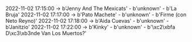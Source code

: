 2022-11-02 17:15:00 -> b'Jenny And The Mexicats' - b'unknown' - b'La Bruja'
2022-11-02 17:17:00 -> b'Pato Machete' - b'unknown' - b'Firme (con Neto Reyno)'
2022-11-02 17:18:00 -> b'Aida Cuevas' - b'unknown' - b'Janitzio'
2022-11-02 17:22:00 -> b'Kinky' - b'unknown' - b'\xc2\xbfa D\xc3\xb3nde Van Los Muertos?'
